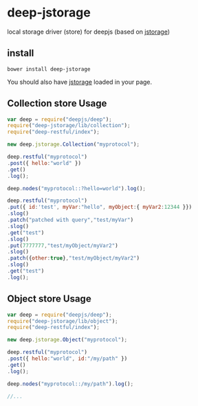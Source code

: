 # deep-jstorage


local storage driver (store) for deepjs (based on [jstorage](http://www.jstorage.info/)) 

## install

```shell
bower install deep-jstorage
```

You should also have [jstorage](http://www.jstorage.info/) loaded in your page.

## Collection store Usage 

```javascript 
var deep = require("deepjs/deep");
require("deep-jstorage/lib/collection");
require("deep-restful/index");

new deep.jstorage.Collection("myprotocol");

deep.restful("myprotocol")
.post({ hello:"world" })
.get()
.log();

deep.nodes("myprotocol::?hello=world").log();

deep.restful("myprotocol")
.put({ id:'test', myVar:"hello", myObject:{ myVar2:12344 }})
.slog()
.patch("patched with query","test/myVar")
.slog()
.get("test")
.slog()
.put(7777777,"test/myObject/myVar2")
.slog()
.patch({other:true},"test/myObject/myVar2")
.slog()
.get("test")
.log();
```

## Object store Usage 

```javascript
var deep = require("deepjs/deep");
require("deep-jstorage/lib/object");
require("deep-restful/index");

new deep.jstorage.Object("myprotocol");

deep.restful("myprotocol")
.post({ hello:"world", id:"/my/path" })
.get()
.log();

deep.nodes("myprotocol::/my/path").log();

//...

```



